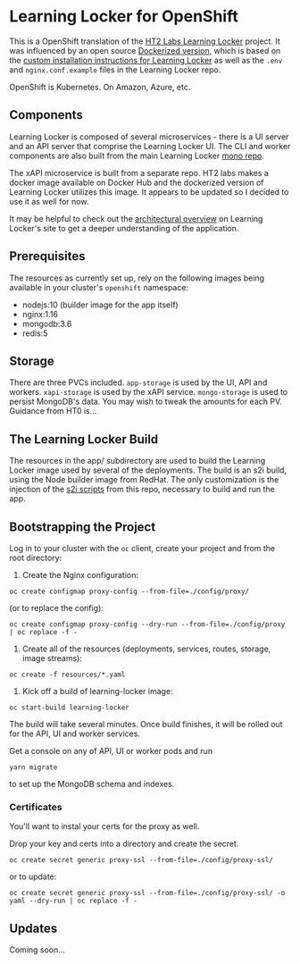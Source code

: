 
# Learning Locker for OpenShift 

This is a OpenShift translation of the [HT2 Labs Learning
Locker](https://www.ht2labs.com/learning-locker/) project. It was
influenced by an open source [Dockerized
version](https://github.com/michzimny/learninglocker2-docker), which is
based on the [custom installation instructions for Learning
Locker](http://docs.learninglocker.net/guides-custom-installation/) as
well as the `.env` and `nginx.conf.example` files in the Learning
Locker repo.

OpenShift is Kubernetes. On Amazon, Azure, etc.

## Components

Learning Locker is composed of several microservices - there is a UI
server and an API server that comprise the Learning Locker UI. The CLI
and worker components are also built from the main Learning Locker [mono
repo](https://github.com/LearningLocker/learninglocker). 

The xAPI microservice is built from a separate repo. HT2 labs makes
a docker image available on Docker Hub and the dockerized version of
Learning Locker utilizes this image. It appears to be updated so I
decided to use it as well for now.

It may be helpful to check out the [architectural
overview](http://docs.learninglocker.net/overview-architecture/) on
Learning Locker's site to get a deeper understanding of the application.

## Prerequisites

The resources as currently set up, rely on the following images
being available in your cluster's `openshift` namespace:

* nodejs:10 (builder image for the app itself)
* nginx:1.16
* mongodb:3.6
* redis:5

## Storage

There are three PVCs included. `app-storage` is used by the UI, API and
workers. `xapi-storage` is used by the xAPI service. `mongo-storage`
is used to persist MongoDB's data. You may wish to tweak the amounts
for each PV. Guidance from HT0 is...

## The Learning Locker Build

The resources in the app/ subdirectory are used to build the Learning
Locker image used by several of the deployments. The build is an s2i
build, using the Node builder image from RedHat. The only
customization is the injection of the [s2i scripts](app/s2i) from this
repo, necessary to build and run the app.

## Bootstrapping the Project

Log in to your cluster with the `oc` client, create your project and from the root directory:

1) Create the Nginx configuration:

`oc create configmap proxy-config --from-file=./config/proxy/`

(or to replace the config):

`oc create configmap proxy-config --dry-run --from-file=./config/proxy | oc replace -f -`

1) Create all of the resources (deployments, services, routes,
storage, image streams):

`oc create -f resources/*.yaml`
        
1) Kick off a build of learning-locker image:

`oc start-build learning-locker`

The build will take several minutes. Once build finishes, it will be
rolled out for the API, UI and worker services.

Get a console on any of API, UI or worker pods and run

`yarn migrate`

to set up the MongoDB schema and indexes.


### Certificates

You'll want to instal your certs for the proxy as well.

Drop your key and certs into a directory and create the secret.

`oc create secret generic proxy-ssl --from-file=./config/proxy-ssl/ `

or to update:

`oc create secret generic proxy-ssl --from-file=./config/proxy-ssl/ -o yaml --dry-run | oc replace -f -`

## Updates

Coming soon...

